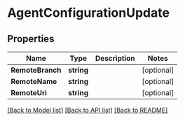 # AgentConfigurationUpdate

## Properties

Name | Type | Description | Notes
------------ | ------------- | ------------- | -------------
**RemoteBranch** | **string** |  | [optional] 
**RemoteName** | **string** |  | [optional] 
**RemoteUri** | **string** |  | [optional] 

[[Back to Model list]](../README.md#documentation-for-models) [[Back to API list]](../README.md#documentation-for-api-endpoints) [[Back to README]](../README.md)


